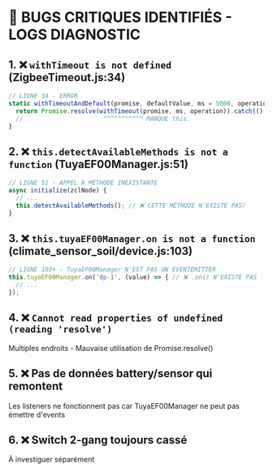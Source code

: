 # 🚨 BUGS CRITIQUES IDENTIFIÉS - LOGS DIAGNOSTIC

## 1. ❌ `withTimeout is not defined` (ZigbeeTimeout.js:34)
```javascript
// LIGNE 34 - ERROR
static withTimeoutAndDefault(promise, defaultValue, ms = 5000, operation = 'Operation') {
  return Promise.resolve(withTimeout(promise, ms, operation)).catch(() => defaultValue);
  //                      ^^^^^^^^^^^ MANQUE this.
}
```

## 2. ❌ `this.detectAvailableMethods is not a function` (TuyaEF00Manager.js:51)
```javascript
// LIGNE 51 - APPEL À MÉTHODE INEXISTANTE
async initialize(zclNode) {
  // ...
  this.detectAvailableMethods(); // ❌ CETTE MÉTHODE N'EXISTE PAS!
}
```

## 3. ❌ `this.tuyaEF00Manager.on is not a function` (climate_sensor_soil/device.js:103)
```javascript
// LIGNE 103+ - TuyaEF00Manager N'EST PAS UN EVENTEMITTER
this.tuyaEF00Manager.on('dp-1', (value) => { // ❌ .on() N'EXISTE PAS
  // ...
});
```

## 4. ❌ `Cannot read properties of undefined (reading 'resolve')`
Multiples endroits - Mauvaise utilisation de Promise.resolve()

## 5. ❌ Pas de données battery/sensor qui remontent
Les listeners ne fonctionnent pas car TuyaEF00Manager ne peut pas émettre d'events

## 6. ❌ Switch 2-gang toujours cassé
À investiguer séparément
